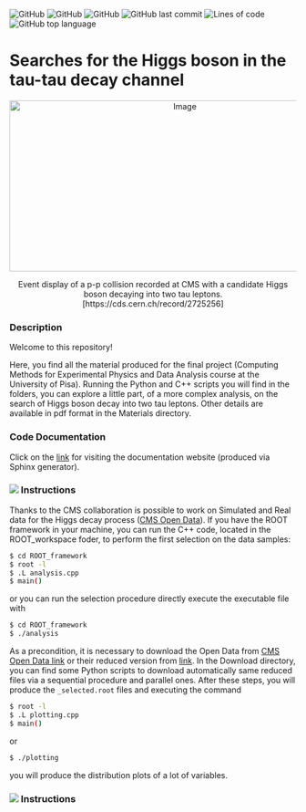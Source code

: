 ![GitHub](https://github.com/DomRic98/Searches-for-the-Higgs-boson-in-the-tau-tau-decay-channel/actions/workflows/python-app.yml/badge.svg)
![GitHub](https://img.shields.io/github/license/DomRic98/Searches-for-the-Higgs-boson-in-the-tau-tau-decay-channel?logo=github)
![GitHub](https://img.shields.io/github/languages/count/DomRic98/Searches-for-the-Higgs-boson-in-the-tau-tau-decay-channel?logo=github)
![GitHub last commit](https://img.shields.io/github/last-commit/DomRic98/Searches-for-the-Higgs-boson-in-the-tau-tau-decay-channel?logo=GitHub)
![Lines of code](https://img.shields.io/tokei/lines/github/DomRic98/Searches-for-the-Higgs-boson-in-the-tau-tau-decay-channel?logo=github)
![GitHub top language](https://img.shields.io/github/languages/top/DomRic98/Searches-for-the-Higgs-boson-in-the-tau-tau-decay-channel?logo=github)

# Searches for the Higgs boson in the tau-tau decay channel
<div align="center">
    <img src="https://cds.cern.ch/record/2725256/files/mt2.png?subformat=icon-1440" alt="Image" width="600" height="300" />
    <p >Event display of a p-p collision recorded at CMS with a candidate Higgs boson decaying into two tau leptons.<br>[https://cds.cern.ch/record/2725256]</p>
</div>

### Description

Welcome to this repository! 

Here, you find all the material produced for the final project (Computing Methods for Experimental Physics and Data Analysis course at the University of Pisa). Running the Python and C++ scripts you will find in the folders, you can explore a little part, of a more complex analysis, on the search of Higgs boson decay into two tau leptons.
Other details are available in pdf format in the Materials directory. 

### Code Documentation

Click on the [link](https://domric98.github.io/Searches-for-the-Higgs-boson-in-the-tau-tau-decay-channel/) for visiting the documentation website (produced via Sphinx generator).

### <img src="https://img.icons8.com/color/32/000000/c-plus-plus-logo.png"/> Instructions

Thanks to the CMS collaboration is possible to work on Simulated and Real data for the Higgs decay process ([CMS Open Data](http://opendata.web.cern.ch/record/12350)).
If you have the ROOT framework in your machine, you can run the C++ code, located in the ROOT_workspace foder, to perform the first selection on the data samples:
```bash
$ cd ROOT_framework
$ root -l
$ .L analysis.cpp
$ main()
```
or you can run the selection procedure directly execute the executable file with
```bash
$ cd ROOT_framework
$ ./analysis
```
As a precondition, it is necessary to download the Open Data from [CMS Open Data link](http://opendata.web.cern.ch/record/12350) or their reduced version from [link](https://root.cern/files/HiggsTauTauReduced/). In the Download directory, you can find some Python scripts to download automatically same reduced files via a sequential procedure and parallel ones.
After these steps, you will produce the `_selected.root` files and executing the command
```bash
$ root -l
$ .L plotting.cpp
$ main()
```
or
```bash
$ ./plotting
```
you will produce the distribution plots of a lot of variables.

### <img src="https://img.icons8.com/color/32/000000/python--v2.png"/> Instructions
